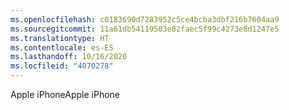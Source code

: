 ```yaml
---
ms.openlocfilehash: c0183690d7283952c5ce4bcba3dbf216b7604aa9
ms.sourcegitcommit: 11a61db54119503e82faec5f99c4273e8d1247e5
ms.translationtype: HT
ms.contentlocale: es-ES
ms.lasthandoff: 10/16/2020
ms.locfileid: "4070278"
---
```

<span data-ttu-id="d1a18-101">Apple iPhone</span><span class="sxs-lookup"><span data-stu-id="d1a18-101">Apple iPhone</span></span>